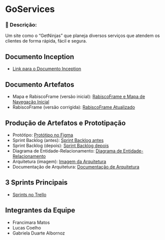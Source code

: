 # GoServices

### 📄 Descrição:
Um site como o “GetNinjas” que planeja diversos serviços que atendem os clientes de forma rápida, fácil e segura.

## Documento Inception
- [Link para o Documento Inception](https://github.com/gaduarte/GoServices/blob/main/Documento-Inception/1693326448315_Inception%20ToServices.pdf)

## Documento Artefatos
- Mapa e RabiscoFrame (versão inicial): [RabiscoFrame e Mapa de Navegação Inicial](https://github.com/gaduarte/GoServices/blob/main/Documentos/artefatos/mapa%26rabiscoframe/Rabiscoframe%20e%20mapa%20de%20navega%C3%A7%C3%A3o.pdf)
- RabiscoFrame (versão corrigida): [RabiscoFrame Atualizado](https://github.com/gaduarte/GoServices/blob/main/Documentos/artefatos/mapa%26rabiscoframe/RiscoFrame-atualizado.jpg)

## Produção de Artefatos e Prototipação
- Protótipo: [Protótipo no Figma](https://www.figma.com/file/82tMLcTauMmQypfkOGhMus/Untitled?type=design&node-id=0-1&mode=design&t=k1Vh9r5p13oIsLYf-0)
- Sprint Backlog (antes): [Sprint Backlog antes](https://github.com/gaduarte/GoServices/blob/main/Documentos/artefatos/producaoArtefatos/Sprint%20Backlog%20GoServices.pdf)
- Sprint Backlog (depois): [Sprint Backlog depois](https://trello.com/invite/b/NTdklFMh/ATTIe021c6717e90b108b9554372349f7df5E2805CC4/goservices)
- Diagrama de Entidade-Relacionamento: [Diagrama de Entidade-Relacionamento](https://github.com/gaduarte/GoServices/blob/main/Documentos/Diagrama/EntidadeRelacionamento/goservices.jpg)
- Arquitetura (imagem): [Imagem da Arquitetura](https://github.com/gaduarte/GoServices/blob/main/Documentos/artefatos/producaoArtefatos/goServices-Arquitetura.png)
- Documentação de Arquitetura: [Documentação de Arquitetura](https://github.com/gaduarte/GoServices/blob/main/Documentos/artefatos/producaoArtefatos/Documenta%C3%A7%C3%A3o%20de%20Arquitetura%20GoServices.pdf)

## 3 Sprints Principais
- [Sprints no Trello](https://trello.com/invite/b/NTdklFMh/ATTIe021c6717e90b108b9554372349f7df5E2805CC4/goservices)

## Integrantes da Equipe
- Francimara Matos
- Lucas Coelho
- Gabriela Duarte Albornoz

